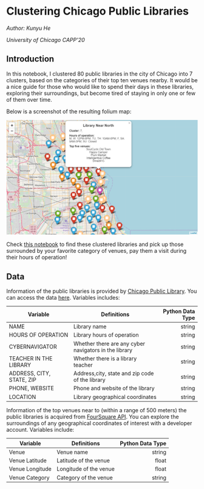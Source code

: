 # Clustering Chicago Public Libraries

*Author: Kunyu He*

*University of Chicago CAPP'20*

## Introduction

In this notebook, I clustered 80 public libraries in the city of Chicago into 7 clusters, based on the categories of their top ten venues nearby. It would be a nice guide for those who would like to spend their days in these libraries, exploring their surroundings, but become tired of staying in only one or few of them over time.

Below is a screenshot of the resulting folium map:

![title](https://github.com/KunyuHe/Clustering-Chicago-Public-Libraries/blob/master/folium_map.png)

Check [this notebook](https://github.com/KunyuHe/Clustering-Chicago-Public-Libraries/blob/master/Clustering%20Chicago%20Public%20Libraries.ipynb) to find these clustered libraries and pick up those surrounded by your favorite category of venues, pay them a visit during their hours of operation!


## Data

Information of the public libraries is provided by [Chicago Public Library](https://www.chipublib.org/). You can access the data [here](https://data.cityofchicago.org/Education/Libraries-Locations-Hours-and-Contact-Information/x8fc-8rcq). Variables includes:

|Variable                       | Definitions                                           | Python Data Type |
|-------------------------------|-------------------------------------------------------|-----------------:|
| NAME                          | Library name                                          | string           |
| HOURS OF OPERATION            | Library hours of operation                            | string           |
| CYBERNAVIGATOR                | Whether there are any cyber navigators in the library | string           |
| TEACHER IN THE LIBRARY        | Whether there is a library teacher                    | string           |
| ADDRESS, CITY, STATE, ZIP     | Address,city, state and zip code of the library       | string           |
| PHONE, WEBSITE                | Phone and website of the library                      | string           |
| LOCATION                      | Library geographical coordinates                      | string   |

Information of the top venues near to (within a range of 500 meters) the public libraries is acquired from [FourSquare API](https://developer.foursquare.com/). You can explore the surroundings of any geographical coordinates of interest with a developer account. Variables include:

|Variable                       | Definitions                                           | Python Data Type |
|-------------------------------|-------------------------------------------------------|-----------------:|
| Venue                         | Venue name                                            | string           |
| Venue Latitude                | Latitude of the venue                                 | float            |
| Venue Longitude               | Longitude of the venue                                | float            |
| Venue Category                | Category of the venue                                 | string           |
